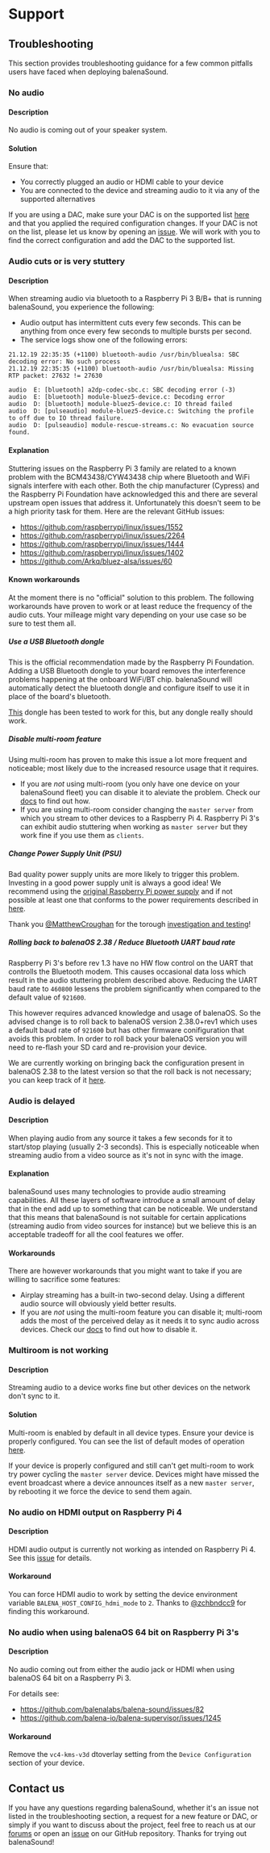 # Support

## Troubleshooting
This section provides troubleshooting guidance for a few common pitfalls users have faced when deploying balenaSound.

### No audio
#### Description

No audio is coming out of your speaker system.

#### Solution
Ensure that:
- You correctly plugged an audio or HDMI cable to your device
- You are connected to the device and streaming audio to it via any of the supported alternatives

If you are using a DAC, make sure your DAC is on the supported list [here](../docs/audio-interfaces#dac-boards) and that you applied the required configuration changes. If your DAC is not on the list, please let us know by opening an [issue](https://github.com/balenalabs/balena-sound/issues/new). We will work with you to find the correct configuration and add the DAC to the supported list.

### Audio cuts or is very stuttery
#### Description
When streaming audio via bluetooth to a Raspberry Pi 3 B/B+ that is running balenaSound, you experience the following:
- Audio output has intermittent cuts every few seconds. This can be anything from once every few seconds to multiple bursts per second.
- The service logs show one of the following errors:
```
21.12.19 22:35:35 (+1100) bluetooth-audio /usr/bin/bluealsa: SBC decoding error: No such process
21.12.19 22:35:35 (+1100) bluetooth-audio /usr/bin/bluealsa: Missing RTP packet: 27632 != 27630
```

```
audio  E: [bluetooth] a2dp-codec-sbc.c: SBC decoding error (-3)
audio  E: [bluetooth] module-bluez5-device.c: Decoding error
audio  D: [bluetooth] module-bluez5-device.c: IO thread failed
audio  D: [pulseaudio] module-bluez5-device.c: Switching the profile to off due to IO thread failure.
audio  D: [pulseaudio] module-rescue-streams.c: No evacuation source found.
```

#### Explanation
Stuttering issues on the Raspberry Pi 3 family are related to a known problem with the BCM43438/CYW43438 chip where Bluetooth and WiFi signals interfere with each other. Both the chip manufacturer (Cypress) and the Raspberry Pi Foundation have acknowledged this and there are several upstream open issues that address it. Unfortunately this doesn't seem to be a high priority task for them. Here are the relevant GitHub issues:
- https://github.com/raspberrypi/linux/issues/1552
- https://github.com/raspberrypi/linux/issues/2264
- https://github.com/raspberrypi/linux/issues/1444
- https://github.com/raspberrypi/linux/issues/1402
- https://github.com/Arkq/bluez-alsa/issues/60

#### Known workarounds
At the moment there is no "official" solution to this problem. The following workarounds have proven to work or at least reduce the frequency of the audio cuts. Your milleage might vary depending on your use case so be sure to test them all.

##### Use a USB Bluetooth dongle
This is the official recommendation made by the Raspberry Pi Foundation. Adding a USB Bluetooth dongle to your board removes the interference problems happening at the onboard WiFi/BT chip. balenaSound will automatically detect the bluetooth dongle and configure itself to use it in place of the board's bluetooth. 

[This](https://www.amazon.com/TP-Link-Bluetooth-Receiver-Controllers-UB400/dp/B07V1SZCY6/ref=sr_1_7) dongle has been tested to work for this, but any dongle really should work.

##### Disable multi-room feature
Using multi-room has proven to make this issue a lot more frequent and noticeable; most likely due to the increased resource usage that it requires.
- If you are *not* using multi-room (you only have one device on your balenaSound fleet) you can disable it to aleviate the problem. Check our [docs](../docs/customization/#general) to find out how. 
- If you are using multi-room consider changing the `master server` from which you stream to other devices to a Raspberry Pi 4. Raspberry Pi 3's can exhibit audio stuttering when working as `master server` but they work fine if you use them as `clients`.

##### Change Power Supply Unit (PSU)
Bad quality power supply units are more likely to trigger this problem. Investing in a good power supply unit is always a good idea! 
We recommend using the [original Raspberry Pi power supply](https://www.raspberrypi.org/products/raspberry-pi-universal-power-supply/) and if not possible at least one that conforms to the power requirements described in [here](https://www.raspberrypi.org/documentation/hardware/raspberrypi/power/README.md).

Thank you [@MatthewCroughan](https://github.com/MatthewCroughan) for the torough [investigation and testing](https://github.com/balenalabs/balena-sound/issues/62#issuecomment-605265537)!

##### Rolling back to balenaOS 2.38 / Reduce Bluetooth UART baud rate
Raspberry Pi 3's before rev 1.3 have no HW flow control on the UART that controlls the Bluetooth modem. This causes occasional data loss which result in the audio stuttering problem described above. Reducing the UART baud rate to `460800` lessens the problem significantly when compared to the default value of `921600`. 

This however requires advanced knowledge and usage of balenaOS. So the advised change is to roll back to balenaOS version 2.38.0+rev1 which uses a default baud rate of `921600` but has other firmware conifiguration that avoids this problem. In order to roll back your balenaOS version you will need to re-flash your SD card and re-provision your device.

We are currently working on bringing back the configuration present in balenaOS 2.38 to the latest version so that the roll back is not necessary; you can keep track of it [here](https://github.com/balena-os/balena-raspberrypi/issues/476).


### Audio is delayed
#### Description
When playing audio from any source it takes a few seconds for it to start/stop playing (usually 2-3 seconds). This is especially noticeable when streaming audio from a video source as it's not in sync with the image.

#### Explanation
balenaSound uses many technologies to provide audio streaming capabilities. All these layers of software introduce a small amount of delay that in the end add up to something that can be noticeable. We understand that this means that balenaSound is not suitable for certain applications (streaming audio from video sources for instance) but we believe this is an acceptable tradeoff for all the cool features we offer.

#### Workarounds

There are however workarounds that you might want to take if you are willing to sacrifice some features:

- Airplay streaming has a built-in two-second delay. Using a different audio source will obviously yield better results.
- If you are *not* using the multi-room feature you can disable it; multi-room adds the most of the perceived delay as it needs it to sync audio across devices. Check our [docs](../docs/customization/#general) to find out how to disable it. 


### Multiroom is not working
#### Description
Streaming audio to a device works fine but other devices on the network don't sync to it. 

#### Solution
Multi-room is enabled by default in all device types. Ensure your device is properly configured. You can see the list of default modes of operation [here](../docs/device-support). 

If your device is properly configured and still can't get multi-room to work try power cycling the `master server` device. Devices might have missed the event broadcast where a device announces itself as a new `master server`, by rebooting it we force the device to send them again.

### No audio on HDMI output on Raspberry Pi 4
#### Description
HDMI audio output is currently not working as intended on Raspberry Pi 4. See this [issue](https://github.com/balenalabs/balena-sound/issues/79) for details.

#### Workaround
You can force HDMI audio to work by setting the device environment variable `BALENA_HOST_CONFIG_hdmi_mode` to `2`. Thanks to [@zchbndcc9](https://github.com/zchbndcc9) for finding this workaround.

### No audio when using balenaOS 64 bit on Raspberry Pi 3's
#### Description
No audio coming out from either the audio jack or HDMI when using balenaOS 64 bit on a Raspberry Pi 3.

For details see:
- https://github.com/balenalabs/balena-sound/issues/82
- https://github.com/balena-io/balena-supervisor/issues/1245

#### Workaround
Remove the `vc4-kms-v3d` dtoverlay setting from the `Device Configuration` section of your device.

## Contact us

If you have any questions regarding balenaSound, whether it's an issue not listed in the troubleshooting section, a request for a new feature or DAC, or simply if you want to discuss about the project, feel free to reach us at our [forums](https://forums.balena.io) or open an [issue](https://github.com/balenalabs/balena-sound/issues/new) on our GitHub repository. Thanks for trying out balenaSound!
